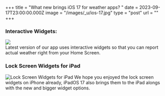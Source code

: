 +++
title = "What new brings iOS 17 for weather apps? "
date = 2023-09-17T23:00:00.000Z
image = "/images/_u/ios-17.jpg"
type = "post"
url = ""
+++

### Interactive Widgets:

![](/images/_u/i_w2.jpeg)\
Latest version of our app uses interactive widgets so that you can report actual weather right from your Home Screen.

### Lock Screen Widgets for iPad

![Lock Screen Widgets for iPad](/images/_u/ipad_rect.jpg)
We hope you enjoyed the lock screen widgets on iPhone already, iPadOS 17 also brings them to the iPad alongs with the new and bigger widget options.
